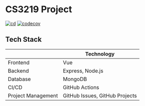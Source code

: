 # CS3219 Project

[![cd](https://github.com/CS3219-SE-Principles-and-Patterns/cs3219-project-ay2122-2122-s1-g18/actions/workflows/cd.yml/badge.svg)](https://github.com/CS3219-SE-Principles-and-Patterns/cs3219-project-ay2122-2122-s1-g18/actions/workflows/cd.yml)
[![codecov](https://codecov.io/gh/CS3219-SE-Principles-and-Patterns/cs3219-project-ay2122-2122-s1-g18/branch/main/graph/badge.svg?token=MNRL3PMASU)](https://codecov.io/gh/CS3219-SE-Principles-and-Patterns/cs3219-project-ay2122-2122-s1-g18)

## Tech Stack

| | Technology |
| --- | --- |
| Frontend | Vue |
| Backend | Express, Node.js
| Database | MongoDB |
| CI/CD | GitHub Actions |
| Project Management | GitHub Issues, GitHub Projects
